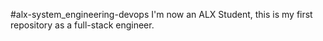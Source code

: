 #alx-system_engineering-devops
I'm now an ALX Student, this is my first repository as a full-stack engineer.
